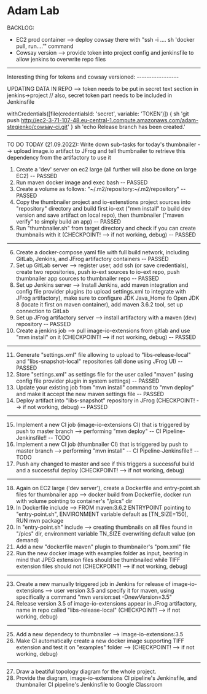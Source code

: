 # Adam Lab

BACKLOG:
- EC2 prod container --> deploy cowsay there with "ssh -i .... sh 'docker pull, run....'" command
- Cowsay version --> provide token into project config and jenkinsfile to allow jenkins to overwrite repo files

------------------------------------------------

Interesting thing for tokens and cowsay versioned: -----------------

UPDATING DATA IN REPO --> token needs to be put in secret text section in jenkins->project // also, secret token part needs to be included in Jenkinsfile

withCredentials([file(credentialsId: 'secret', variable: 'TOKEN')]) {
    sh 'git push http://ec2-3-71-107-48.eu-central-1.compute.amazonaws.com/adam-stegienko/cowsay-ci.git'
}
sh 'echo Release branch has been created.'

-------------------------------------------------

TO DO TODAY (21.09.2022):
Write down sub-tasks for today's thumbnailer --> upload image.io artifact to JFrog and tell thumbnailer to retrieve this dependency from the artifactory to use it

1. Create a 'dev' server on ec2 large (all further will also be done on large EC2) -- PASSED
2. Run maven docker image and exec bash -- PASSED
3. Create a volume as follows: "~/.m2/repository:~/.m2/repository" -- PASSED
4. Copy the thumbnailer project and io-extenstions project sources into "repository" directory and build first io-ext ("mvn install" to build dev version and save artifact on local repo), then thumbnailer ("maven verify" to simply build an app) -- PASSED
5. Run "thumbnailer.sh" from target directory and check if you can create thumbnails with it (CHECKPOINT! --> if not working, debug) -- PASSED

---------------------------------------------------

6. Create a docker-compose.yaml file with full build network, including GitLab, Jenkins, and JFrog artifactory containers -- PASSED
7. Set up GitLab server --> register user, add ssh (or save credentials), create two repositories, push io-ext sources to io-ext repo, push thumbnailer app sources to thumbnailer repo -- PASSED
8. Set up Jenkins server --> Install Jenkins, add maven integration and config file provider plugins (to upload settings.xml to integrate with JFrog artifactory), make sure to configure JDK Java_Home fo Open JDK 8 (locate it first on maven container), add maven 3.6.2 tool, set up connection to GitLab
9. Set up JFrog artifactory server --> install artifactory with a maven (dev) repository -- PASSED
10. Create a jenkins job --> pull image-io-extensions from gitlab and use "mvn install" on it (CHECKPOINT! --> if not working, debug) -- PASSED

----------------------------------------------------

11. Generate "settings.xml" file allowing to upload to "libs-release-local" and "libs-snapshot-local" repositories (all done using JFrog UI) -- PASSED
12. Store "settings.xml" as settings file for the user called "maven" (using config file provider plugin in system settings) -- PASSED
13. Update your existing job from "mvn install" command to "mvn deploy" and make it accept the new maven settings file -- PASSED
14. Deploy artifact into "libs-snapshot" repository in JFrog (CHECKPOINT! --> if not working, debug) -- PASSED

-------------------------------------------------------

15. Implement a new CI job (image-io-extensions CI) that is triggered by push to master branch --> performing "mvn deploy" -- CI Pipeline-Jenkinsfile!! -- TODO
16. Implement a new CI job (thumbnailer CI) that is triggered by push to master branch --> performing "mvn install" -- CI Pipeline-Jenkinsfile!! -- TODO
17. Push any changed to master and see if this triggers a successful build and a successful deploy (CHECKPOINT! --> if not working, debug)

-------------------------------------------------------

18. Again on EC2 large ('dev server'), create a Dockerfile and entry-point.sh files for thumbnailer app --> docker build from Dockerfile, docker run with volume pointing to container's "/pics" dir
19. In Dockerfile include --> FROM maven:3.6.2 ENTRYPOINT pointing to "entry-point.sh", ENVIRONMENT variable default as [TN_SIZE=150], RUN mvn package
20. In "entry-point.sh" include --> creating thumbnails on all files found in "/pics" dir, environment variable TN_SIZE overwriting default value (on demand)
21. Add a new "dockerfile maven" plugin to thumbnailer's "pom.xml" file
22. Run the new docker image with examples folder as input, bearing in mind that JPEG extension files should be thumbnailed while TIFF extension files should not (CHECKPOINT! --> if not working, debug)

-------------------------------------------------------

23. Create a new manually triggered job in Jenkins for release of image-io-extensions --> user version 3.5 and specify it for maven, using specifically a command "mvn version:set -DnewVersion=3.5"
24. Release version 3.5 of image-io-extensions appear in JFrog artifactory, name in repo called "libs-release-local" (CHECKPOINT! --> if not working, debug)

--------------------------------------------------------

25. Add a new dependecy to thumbnailer --> image-io-extensions:3.5
26. Make CI automatically create a new docker image supporting TIFF extension and test it on "examples" folder --> (CHECKPOINT! --> if not working, debug)

--------------------------------------------------------

27. Draw a beatiful topology diagram for the whole project.
28. Provide the diagram, image-io-extensions CI pipeline's Jenkinsfile, and thumbnailer CI pipeline's Jenkinsfile to Google Classroom